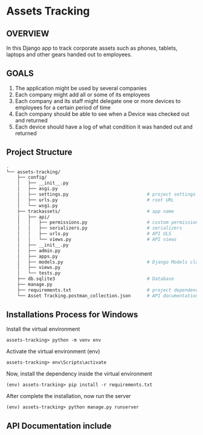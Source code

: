 # Assets Tracking


## OVERVIEW
In this Django app to track corporate assets such as phones, tablets, laptops and other gears handed out to employees.

## GOALS

1. The application might be used by several companies
2. Each company might add all or some of its employees
3. Each company and its staff might delegate one or more devices to employees for a certain period of time
4. Each company should be able to see when a Device was checked out and returned
5. Each device should have a log of what condition it was handed out and returned


## Project Structure

```bash
.
└── assets-tracking/
    ├── config/                                     
    │   ├── __init__.py
    │   ├── asgi.py
    │   ├── settings.py                             # project settings
    │   ├── urls.py                                 # root URL
    │   └── wsgi.py
    ├── trackassets/                                # app name
    │   ├── api/                                    
    │   │   ├── permissions.py                      # custom permission
    │   │   ├── serializers.py                      # serializers 
    │   │   ├── urls.py                             # API ULS
    │   │   └── views.py                            # API views
    │   ├── __init__.py
    │   ├── admin.py
    │   ├── apps.py
    │   ├── models.py                               # Django Models class
    │   ├── views.py
    │   └── tests.py
    ├── db.sqlite3                                  # Database 
    ├── manage.py
    ├── requirements.txt                            # project dependency
    └── Asset Tracking.postman_collection.json      # API documentation

```



## Installations Process for Windows

Install the virtual environment

    assets-tracking> python -m venv env

Activate the virtual environment (env)

    assets-tracking> env\Scripts\activate

Now, install the dependency inside the virtual environment

    (env) assets-tracking> pip install -r requirements.txt

After complete the installation, now run the server

    (env) assets-tracking> python manage.py runserver



## API Documentation include 
